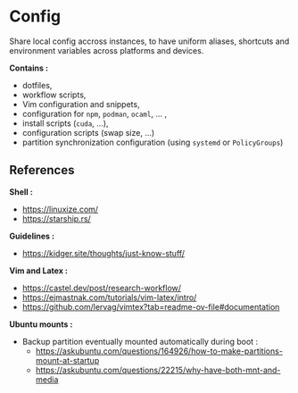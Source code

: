 # Config

Share local config accross instances,
to have uniform aliases, shortcuts and environment variables
across platforms and devices.

**Contains :**
- dotfiles,
- workflow scripts,
- Vim configuration and snippets,
- configuration for `npm`, `podman`, `ocaml`, ... ,
- install scripts (`cuda`, ...),
- configuration scripts (swap size, ...)
- partition synchronization configuration (using `systemd` or `PolicyGroups`)

## References 

**Shell :**
- https://linuxize.com/
- https://starship.rs/
	
**Guidelines :**
- https://kidger.site/thoughts/just-know-stuff/

**Vim and Latex :**
- https://castel.dev/post/research-workflow/
- https://ejmastnak.com/tutorials/vim-latex/intro/
- https://github.com/lervag/vimtex?tab=readme-ov-file#documentation

**Ubuntu mounts :**
- Backup partition eventually mounted automatically during boot :
    - https://askubuntu.com/questions/164926/how-to-make-partitions-mount-at-startup
    - https://askubuntu.com/questions/22215/why-have-both-mnt-and-media

